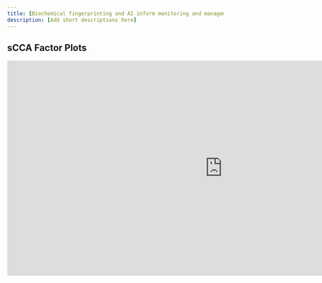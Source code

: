 ```yaml
---
title: [Biochemical fingerprinting and AI inform monitoring and management of freshwater ecosystems]
description: [Add short descriptions here] 
---
```


## sCCA Factor Plots

<iframe src="https://environmental-omics-group.github.io/Biodiversity_Monitoring/docs/16sv1_sCCA_env_chm_D4_factorPlot.html" style="width: 1000px; height: 500px; border: 0px"></iframe>
